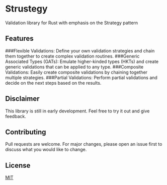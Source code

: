 # Strustegy
Validation library for Rust with emphasis on the Strategy pattern

## Features
###Flexible Validations: Define your own validation strategies and chain them together to create complex validation routines.
###Generic Associated Types (GATs): Emulate higher-kinded types (HKTs) and create generic validations that can be applied to any type.
###Composite Validations: Easily create composite validations by chaining together multiple strategies.
###Partial Validations: Perform partial validations and decide on the next steps based on the results.



## Disclaimer
This library is still in early development. Feel free to try it out and give feedback.









## Contributing
Pull requests are welcome. For major changes, please open an issue first to discuss what you would like to change.

## License
[MIT](https://choosealicense.com/licenses/mit/)

